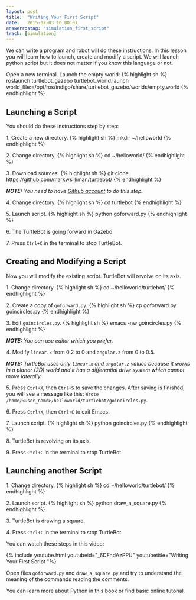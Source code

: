 ```yaml
---
layout: post
title:  "Writing Your First Script"
date:   2015-02-03 10:00:07
answerrostag: "simulation_first_script"
track: [simulation]
---
```


We can write a program and robot will do these instructions. In this lesson you
will learn how to launch, create and modify a script. We will launch python
script but it does not matter if you know this language or not.

Open a new terminal. Launch the empty world:
{% highlight sh %}
roslaunch turtlebot_gazebo turtlebot_world.launch world_file:=/opt/ros/indigo/share/turtlebot_gazebo/worlds/empty.world
{% endhighlight %}

## Launching a Script

You should do these instructions step by step:

1\. Create a new directory.
{% highlight sh %}
mkdir ~/helloworld
{% endhighlight %}

2\. Change directory.
{% highlight sh %}
cd ~/helloworld/
{% endhighlight %}

3\. Download sources.
{% highlight sh %}
git clone https://github.com/markwsilliman/turtlebot/
{% endhighlight %}

***NOTE:*** *You need to have [Github account](https://github.com/) to do this step.*

4\. Change directory.
{% highlight sh %}
cd turtlebot
{% endhighlight %}

5\. Launch script.
{% highlight sh %}
python goforward.py
{% endhighlight %}

6\. The TurtleBot is going forward in Gazebo.

7\. Press `Ctrl+C` in the terminal to stop TurtleBot.

## Creating and Modifying a Script

Now you will modify the existing script. TurtleBot will revolve on its axis.

1\. Change directory.
{% highlight sh %}
cd ~/helloworld/turtlebot/
{% endhighlight %}

2\. Create a copy of `goforward.py`.
{% highlight sh %}
cp goforward.py goincircles.py
{% endhighlight %}

3\. Edit `goincircles.py`.
{% highlight sh %}
emacs -nw goincircles.py
{% endhighlight %}

***NOTE:*** *You can use editor which you prefer.*

4\. Modify `linear.x` from 0.2 to 0 and `angular.z` from 0 to 0.5.

***NOTE:*** *TurtleBot uses only `linear.x` and `angular.z` values because it
works in a planar (2D) world and it has a differential drive system which cannot
move laterally.*

5\. Press `Ctrl+X`, then `Ctrl+S` to save the changes. After saving is finished,
you will see a message like this:
`Wrote /home/<user_name>/helloworld/turtlebot/goincircles.py`.

6\. Press `Ctrl+X`, then `Ctrl+C` to exit Emacs.

7\. Launch script.
{% highlight sh %}
python goincircles.py
{% endhighlight %}

8\. TurtleBot is revolving on its axis.

9\. Press `Ctrl+C` in the terminal to stop TurtleBot.

## Launching another Script

1\. Change directory.
{% highlight sh %}
cd ~/helloworld/turtlebot/
{% endhighlight %}

2\. Launch script.
{% highlight sh %}
python draw_a_square.py
{% endhighlight %}

3\. TurtleBot is drawing a square.

4\. Press `Ctrl+C` in the terminal to stop TurtleBot.

You can watch these steps in this video:

{% include youtube.html youtubeid="_6DFndAzPPU" youtubetitle="Writing Your First Script "%}

Open files `goforward.py` and `draw_a_square.py` and try to understand the
meaning of the commands reading the comments.

You can learn more about Python in this [book](http://shop.oreilly.com/product/0636920028154.do)
or find basic online tutorial.
